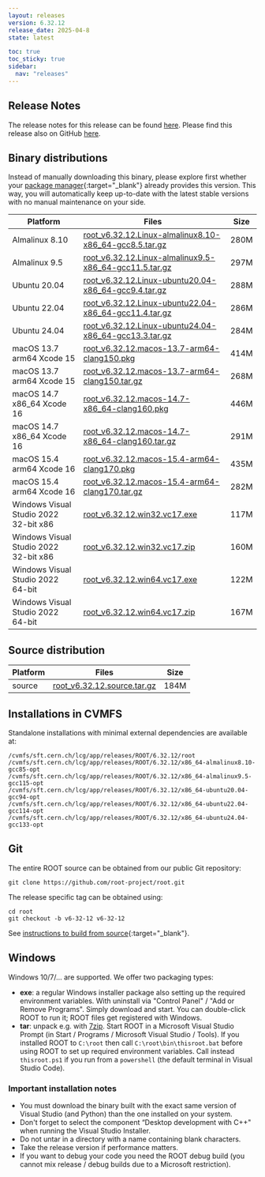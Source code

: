 ```yaml
---
layout: releases
version: 6.32.12
release_date: 2025-04-8
state: latest

toc: true
toc_sticky: true
sidebar:
  nav: "releases"
---
```



## Release Notes

The release notes for this release can be found [here](https://root.cern/doc/v632/release-notes.html#release-6.32.12).
Please find this release also on GitHub [here](https://github.com/root-project/root/releases/tag/v6-32-12).

## Binary distributions

Instead of manually downloading this binary, please explore first whether your [package manager](../../install/#install-via-a-package-manager){:target="\_blank"} already provides this version.
This way, you will automatically keep up-to-date with the latest stable versions with no manual maintenance on your side.

| Platform       | Files | Size |
|-----------|-------|-----|
| Almalinux 8.10 | [root_v6.32.12.Linux-almalinux8.10-x86_64-gcc8.5.tar.gz](https://root.cern/download/root_v6.32.12.Linux-almalinux8.10-x86_64-gcc8.5.tar.gz) | 280M |
| Almalinux 9.5 | [root_v6.32.12.Linux-almalinux9.5-x86_64-gcc11.5.tar.gz](https://root.cern/download/root_v6.32.12.Linux-almalinux9.5-x86_64-gcc11.5.tar.gz) | 297M |
| Ubuntu 20.04 | [root_v6.32.12.Linux-ubuntu20.04-x86_64-gcc9.4.tar.gz](https://root.cern/download/root_v6.32.12.Linux-ubuntu20.04-x86_64-gcc9.4.tar.gz) | 288M |
| Ubuntu 22.04 | [root_v6.32.12.Linux-ubuntu22.04-x86_64-gcc11.4.tar.gz](https://root.cern/download/root_v6.32.12.Linux-ubuntu22.04-x86_64-gcc11.4.tar.gz) | 286M |
| Ubuntu 24.04 | [root_v6.32.12.Linux-ubuntu24.04-x86_64-gcc13.3.tar.gz](https://root.cern/download/root_v6.32.12.Linux-ubuntu24.04-x86_64-gcc13.3.tar.gz) | 284M |
| macOS 13.7 arm64 Xcode 15 | [root_v6.32.12.macos-13.7-arm64-clang150.pkg](https://root.cern/download/root_v6.32.12.macos-13.7-arm64-clang150.pkg) | 414M |
| macOS 13.7 arm64 Xcode 15 | [root_v6.32.12.macos-13.7-arm64-clang150.tar.gz](https://root.cern/download/root_v6.32.12.macos-13.7-arm64-clang150.tar.gz) | 268M |
| macOS 14.7 x86_64 Xcode 16 | [root_v6.32.12.macos-14.7-x86_64-clang160.pkg](https://root.cern/download/root_v6.32.12.macos-14.7-x86_64-clang160.pkg) | 446M |
| macOS 14.7 x86_64 Xcode 16 | [root_v6.32.12.macos-14.7-x86_64-clang160.tar.gz](https://root.cern/download/root_v6.32.12.macos-14.7-x86_64-clang160.tar.gz) | 291M |
| macOS 15.4 arm64 Xcode 16 | [root_v6.32.12.macos-15.4-arm64-clang170.pkg](https://root.cern/download/root_v6.32.12.macos-15.4-arm64-clang170.pkg) | 435M |
| macOS 15.4 arm64 Xcode 16 | [root_v6.32.12.macos-15.4-arm64-clang170.tar.gz](https://root.cern/download/root_v6.32.12.macos-15.4-arm64-clang170.tar.gz) | 282M |
| Windows Visual Studio 2022 32-bit x86  | [root_v6.32.12.win32.vc17.exe](https://root.cern/download/root_v6.32.12.win32.vc17.exe) | 117M |
| Windows Visual Studio 2022 32-bit x86  | [root_v6.32.12.win32.vc17.zip](https://root.cern/download/root_v6.32.12.win32.vc17.zip) | 160M |
| Windows Visual Studio 2022 64-bit | [root_v6.32.12.win64.vc17.exe](https://root.cern/download/root_v6.32.12.win64.vc17.exe) | 122M |
| Windows Visual Studio 2022 64-bit | [root_v6.32.12.win64.vc17.zip](https://root.cern/download/root_v6.32.12.win64.vc17.zip) | 167M |

## Source distribution

| Platform       | Files | Size |
|-----------|-------|-----|
| source | [root_v6.32.12.source.tar.gz](https://root.cern/download/root_v6.32.12.source.tar.gz) | 184M |


## Installations in CVMFS

Standalone installations with minimal external dependencies are available at:
~~~
/cvmfs/sft.cern.ch/lcg/app/releases/ROOT/6.32.12/root
/cvmfs/sft.cern.ch/lcg/app/releases/ROOT/6.32.12/x86_64-almalinux8.10-gcc85-opt
/cvmfs/sft.cern.ch/lcg/app/releases/ROOT/6.32.12/x86_64-almalinux9.5-gcc115-opt
/cvmfs/sft.cern.ch/lcg/app/releases/ROOT/6.32.12/x86_64-ubuntu20.04-gcc94-opt
/cvmfs/sft.cern.ch/lcg/app/releases/ROOT/6.32.12/x86_64-ubuntu22.04-gcc114-opt
/cvmfs/sft.cern.ch/lcg/app/releases/ROOT/6.32.12/x86_64-ubuntu24.04-gcc133-opt
~~~


## Git

The entire ROOT source can be obtained from our public Git repository:

~~~
git clone https://github.com/root-project/root.git
~~~
The release specific tag can be obtained using:
~~~
cd root
git checkout -b v6-32-12 v6-32-12
~~~

See [instructions to build from source](../../install/#build-from-source){:target="\_blank"}.

## Windows

Windows 10/7/... are supported. We offer two packaging types:

 * **exe**: a regular Windows installer package also setting up the required environment variables. With uninstall via "Control Panel" / "Add or Remove Programs". Simply download and start. You can double-click ROOT to run it; ROOT files get registered with Windows.
 * **tar**: unpack e.g. with [7zip](https://www.7-zip.org). Start ROOT in a Microsoft Visual Studio Prompt (in Start / Programs / Microsoft Visual Studio / Tools). If you installed ROOT to `C:\root` then call `C:\root\bin\thisroot.bat` before using ROOT to set up required environment variables. Call instead `thisroot.ps1` if you run from a `powershell` (the default terminal in Visual Studio Code).

### Important installation notes

 * You must download the binary built with the exact same version of Visual Studio (and Python) than the one installed on your system.
 * Don't forget to select the component “Desktop development with C++" when running the Visual Studio Installer.
 * Do not untar in a directory with a name containing blank characters.
 * Take the release version if performance matters.
 * If you want to debug your code you need the ROOT debug build (you cannot mix release / debug builds due to a Microsoft restriction).
